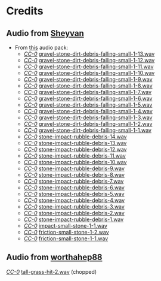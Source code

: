# Credits

## Audio from [Sheyvan]
* From [this](https://freesound.org/people/Sheyvan/packs/31936/) audio pack:
  * *[CC-0]* [gravel-stone-dirt-debris-falling-small-1-13.wav](https://freesound.org/s/569746/)
  * *[CC-0]* [gravel-stone-dirt-debris-falling-small-1-12.wav](https://freesound.org/s/569745/)
  * *[CC-0]* [gravel-stone-dirt-debris-falling-small-1-11.wav](https://freesound.org/s/569744/)
  * *[CC-0]* [gravel-stone-dirt-debris-falling-small-1-10.wav](https://freesound.org/s/569743/)
  * *[CC-0]* [gravel-stone-dirt-debris-falling-small-1-9.wav](https://freesound.org/s/569742/)
  * *[CC-0]* [gravel-stone-dirt-debris-falling-small-1-8.wav](https://freesound.org/s/569741/)
  * *[CC-0]* [gravel-stone-dirt-debris-falling-small-1-7.wav](https://freesound.org/s/569740/)
  * *[CC-0]* [gravel-stone-dirt-debris-falling-small-1-6.wav](https://freesound.org/s/569739/)
  * *[CC-0]* [gravel-stone-dirt-debris-falling-small-1-5.wav](https://freesound.org/s/569738/)
  * *[CC-0]* [gravel-stone-dirt-debris-falling-small-1-4.wav](https://freesound.org/s/569737/)
  * *[CC-0]* [gravel-stone-dirt-debris-falling-small-1-3.wav](https://freesound.org/s/569736/)
  * *[CC-0]* [gravel-stone-dirt-debris-falling-small-1-2.wav](https://freesound.org/s/569735/)
  * *[CC-0]* [gravel-stone-dirt-debris-falling-small-1-1.wav](https://freesound.org/s/569734/)
  * *[CC-0]* [stone-impact-rubble-debris-14.wav](https://freesound.org/s/569510/)
  * *[CC-0]* [stone-impact-rubble-debris-13.wav](https://freesound.org/s/569509/)
  * *[CC-0]* [stone-impact-rubble-debris-12.wav](https://freesound.org/s/569508/)
  * *[CC-0]* [stone-impact-rubble-debris-11.wav](https://freesound.org/s/569507/)
  * *[CC-0]* [stone-impact-rubble-debris-10.wav](https://freesound.org/s/569506/)
  * *[CC-0]* [stone-impact-rubble-debris-9.wav](https://freesound.org/s/569505/)
  * *[CC-0]* [stone-impact-rubble-debris-8.wav](https://freesound.org/s/569504/)
  * *[CC-0]* [stone-impact-rubble-debris-7.wav](https://freesound.org/s/569503/)
  * *[CC-0]* [stone-impact-rubble-debris-6.wav](https://freesound.org/s/569502/)
  * *[CC-0]* [stone-impact-rubble-debris-5.wav](https://freesound.org/s/569501/)
  * *[CC-0]* [stone-impact-rubble-debris-4.wav](https://freesound.org/s/569500/)
  * *[CC-0]* [stone-impact-rubble-debris-3.wav](https://freesound.org/s/569499/)
  * *[CC-0]* [stone-impact-rubble-debris-2.wav](https://freesound.org/s/569498/)
  * *[CC-0]* [stone-impact-rubble-debris-1.wav](https://freesound.org/s/569497/)
  * *[CC-0]* [impact-small-stone-1-1.wav](https://freesound.org/s/568424/)
  * *[CC-0]* [friction-small-stone-1-2.wav](https://freesound.org/s/568423/)
  * *[CC-0]* [friction-small-stone-1-1.wav](https://freesound.org/s/568422/)

## Audio from [worthahep88]
*[CC-0]* [tall-grass-hit-2.wav](https://freesound.org/s/319215/) (chopped)

[Sheyvan]: https://freesound.org/people/Sheyvan/
[worthahep88]: https://freesound.org/people/worthahep88/
[CC-0]: http://creativecommons.org/publicdomain/zero/1.0/
